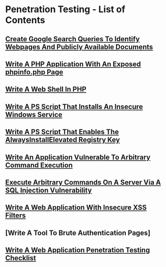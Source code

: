 # Penetration Testing - List of Contents

## [Create Google Search Queries To Identify Webpages And Publicly Available Documents](https://github.com/aaronamran/MCSI-Remote-Cybersecurity-Internship/blob/main/Penetration%20Testing/google-dorking.md)

## [Write A PHP Application With An Exposed phpinfo.php Page](https://github.com/aaronamran/MCSI-Remote-Cybersecurity-Internship/blob/main/Penetration%20Testing/exposed-phpinfo-php.md)

## [Write A Web Shell In PHP](https://github.com/aaronamran/MCSI-Remote-Cybersecurity-Internship/blob/main/Penetration%20Testing/web-shell-php.md)

## [Write A PS Script That Installs An Insecure Windows Service](https://github.com/aaronamran/MCSI-Remote-Cybersecurity-Internship/blob/main/Penetration%20Testing/insecure-service-ps.md)

## [Write A PS Script That Enables The AlwaysInstallElevated Registry Key](https://github.com/aaronamran/MCSI-Remote-Cybersecurity-Internship/blob/main/Penetration%20Testing/alwaysinstallelevated.md)

## [Write An Application Vulnerable To Arbitrary Command Execution](https://github.com/aaronamran/MCSI-Remote-Cybersecurity-Internship/blob/main/Penetration%20Testing/vulnerable-arbitrary-command-php.md)

## [Execute Arbitrary Commands On A Server Via A SQL Injection Vulnerability](https://github.com/aaronamran/MCSI-Remote-Cybersecurity-Internship/blob/main/Penetration%20Testing/arbitrary-command-sql-injection.md)

## [Write A Web Application With Insecure XSS Filters](https://github.com/aaronamran/MCSI-Remote-Cybersecurity-Internship/blob/main/Penetration%20Testing/insecure-xss-filters-php.md)

## [Write A Tool To Brute Authentication Pages]

## [Write A Web Application Penetration Testing Checklist](https://github.com/aaronamran/MCSI-Remote-Cybersecurity-Internship/blob/main/Penetration%20Testing/web-app-pentest-checklist.md)

